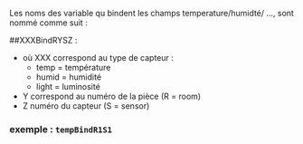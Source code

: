 Les noms des variable qu bindent les champs temperature/humidté/ ..., sont nommé comme suit :


##XXXBindRYSZ :
- où XXX correspond au type de capteur :
    - temp = température
    - humid = humidité
    - light = luminosité
- Y correspond au numéro de la pièce (R = room)
- Z numéro du capteur (S = sensor)

### exemple : `tempBindR1S1`
